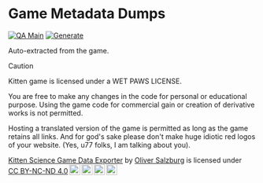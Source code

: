 # Game Metadata Dumps

[![QA Main](https://github.com/kitten-science/game-data/actions/workflows/qa-main.yml/badge.svg)](https://github.com/kitten-science/game-data/actions/workflows/qa-main.yml) [![Generate](https://github.com/kitten-science/game-data/actions/workflows/generate.yml/badge.svg)](https://github.com/kitten-science/game-data/actions/workflows/generate.yml)

Auto-extracted from the game.

> [!CAUTION]
> Kitten game is licensed under a WET PAWS LICENSE.
>
> You are free to make any changes in the code for personal or educational purpose.
> Using the game code for commercial gain or creation of derivative works is not permitted.
>
> Hosting a translated version of the game is permitted as long as the game retains all links.
> And for god's sake please don't make huge idiotic red logos of your website. (Yes, u77 folks, I am talking about you).

<p xmlns:cc="http://creativecommons.org/ns#" xmlns:dct="http://purl.org/dc/terms/"><a property="dct:title" rel="cc:attributionURL" href="https://github.com/kitten-science/game-data">Kitten Science Game Data Exporter</a> by <a rel="cc:attributionURL dct:creator" property="cc:attributionName" href="https://github.com/oliversalzburg">Oliver Salzburg</a> is licensed under <a href="https://creativecommons.org/licenses/by-nc-nd/4.0/?ref=chooser-v1" target="_blank" rel="license noopener noreferrer" style="display:inline-block;">CC BY-NC-ND 4.0<img style="height:22px!important;margin-left:3px;vertical-align:text-bottom;" src="https://mirrors.creativecommons.org/presskit/icons/cc.svg?ref=chooser-v1" alt=""><img style="height:22px!important;margin-left:3px;vertical-align:text-bottom;" src="https://mirrors.creativecommons.org/presskit/icons/by.svg?ref=chooser-v1" alt=""><img style="height:22px!important;margin-left:3px;vertical-align:text-bottom;" src="https://mirrors.creativecommons.org/presskit/icons/nc.svg?ref=chooser-v1" alt=""><img style="height:22px!important;margin-left:3px;vertical-align:text-bottom;" src="https://mirrors.creativecommons.org/presskit/icons/nd.svg?ref=chooser-v1" alt=""></a></p>
